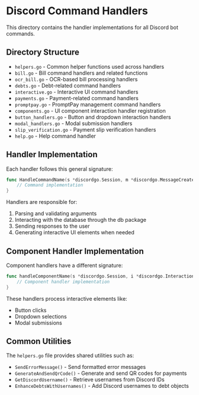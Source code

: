 # Discord Command Handlers

This directory contains the handler implementations for all Discord bot commands.

## Directory Structure

- `helpers.go` - Common helper functions used across handlers
- `bill.go` - Bill command handlers and related functions
- `ocr_bill.go` - OCR-based bill processing handlers
- `debts.go` - Debt-related command handlers
- `interactive.go` - Interactive UI command handlers
- `payments.go` - Payment-related command handlers
- `promptpay.go` - PromptPay management command handlers
- `components.go` - UI component interaction handler registration
- `button_handlers.go` - Button and dropdown interaction handlers
- `modal_handlers.go` - Modal submission handlers
- `slip_verification.go` - Payment slip verification handlers
- `help.go` - Help command handler

## Handler Implementation

Each handler follows this general signature:
```go
func HandleCommandName(s *discordgo.Session, m *discordgo.MessageCreate, args []string) {
    // Command implementation
}
```

Handlers are responsible for:
1. Parsing and validating arguments
2. Interacting with the database through the db package
3. Sending responses to the user
4. Generating interactive UI elements when needed

## Component Handler Implementation

Component handlers have a different signature:
```go
func handleComponentName(s *discordgo.Session, i *discordgo.InteractionCreate) {
    // Component handler implementation
}
```

These handlers process interactive elements like:
- Button clicks
- Dropdown selections
- Modal submissions

## Common Utilities

The `helpers.go` file provides shared utilities such as:
- `SendErrorMessage()` - Send formatted error messages
- `GenerateAndSendQrCode()` - Generate and send QR codes for payments
- `GetDiscordUsername()` - Retrieve usernames from Discord IDs
- `EnhanceDebtsWithUsernames()` - Add Discord usernames to debt objects
